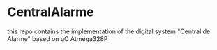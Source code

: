 # CentralAlarme
this repo contains the implementation of the digital system "Central de Alarme" based on uC Atmega328P
